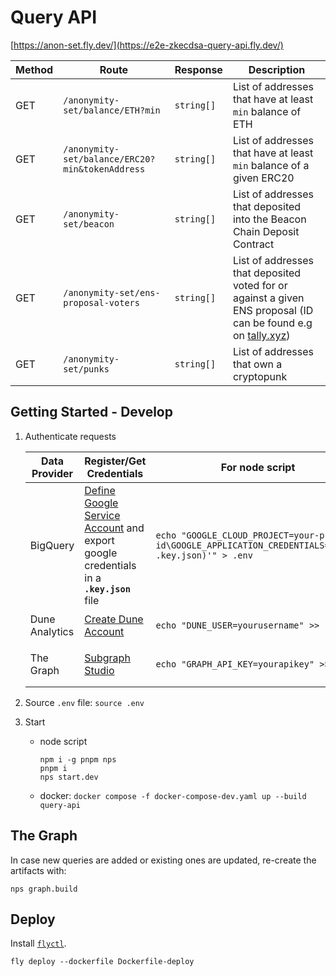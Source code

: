 # Query API

[https://anon-set.fly.dev/](https://e2e-zkecdsa-query-api.fly.dev/)

| Method | Route                                           | Response   | Description                                                                                                                                              |
| ------ | ----------------------------------------------- | ---------- | -------------------------------------------------------------------------------------------------------------------------------------------------------- |
| GET    | `/anonymity-set/balance/ETH?min`                | `string[]` | List of addresses that have at least `min` balance of ETH                                                                                                |
| GET    | `/anonymity-set/balance/ERC20?min&tokenAddress` | `string[]` | List of addresses that have at least `min` balance of a given ERC20                                                                                      |
| GET    | `/anonymity-set/beacon`                         | `string[]` | List of addresses that deposited into the Beacon Chain Deposit Contract                                                                                  |
| GET    | `/anonymity-set/ens-proposal-voters`            | `string[]` | List of addresses that deposited voted for or against a given ENS proposal (ID can be found e.g on [tally.xyz](https://www.tally.xyz/gov/ens/proposals)) |
| GET    | `/anonymity-set/punks`                          | `string[]` | List of addresses that own a cryptopunk                                                                                                                  |

## Getting Started - Develop

1. Authenticate requests

   | Data Provider  | Register/Get Credentials                                                                                                                                         | For node script                                                                                        | For docker compose                     |
   | -------------- | ---------------------------------------------------------------------------------------------------------------------------------------------------------------- | ------------------------------------------------------------------------------------------------------ | -------------------------------------- |
   | BigQuery       | [Define Google Service Account](https://codelabs.developers.google.com/codelabs/cloud-bigquery-nodejs#3) and export google credentials in a **`.key.json`** file | `echo "GOOGLE_CLOUD_PROJECT=your-project-id\GOOGLE_APPLICATION_CREDENTIALS='$(cat .key.json)'" > .env` |                                        |
   | Dune Analytics | [Create Dune Account](https://dune.com/)                                                                                                                         | `echo "DUNE_USER=yourusername" >> .env`                                                                | `echo "your_dune_pwd" > .dune_pwd`     |
   | The Graph      | [Subgraph Studio](https://thegraph.com/studio/apikeys/)                                                                                                          | `echo "GRAPH_API_KEY=yourapikey" >> .env`                                                              | `echo "your_api_key" > .graph_api_key` |

2. Source `.env` file: `source .env`
3. Start
   - node script
     ```commandline
     npm i -g pnpm nps
     pnpm i
     nps start.dev
     ```
   - docker: `docker compose -f docker-compose-dev.yaml up --build query-api`

## The Graph

In case new queries are added or existing ones are updated, re-create the artifacts with:

```commandline
nps graph.build
```

## Deploy

Install [`flyctl`](https://fly.io/docs/flyctl/installing/).

```commandline
fly deploy --dockerfile Dockerfile-deploy
```
